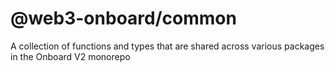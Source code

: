 # @web3-onboard/common

A collection of functions and types that are shared across various packages in the Onboard V2 monorepo